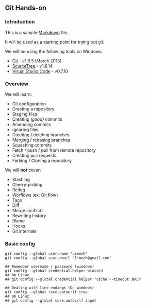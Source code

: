 ## Git Hands-on

### Introduction
This is a sample [Markdown](http://daringfireball.net/projects/markdown/syntax) file.

It will be used as a starting point for trying out git.

We will be using the following tools on Windows:
* [Git](http://git-scm.com/) - v1.9.5 (March 2015)
* [SourceTree](https://www.sourcetreeapp.com/) - v1.6.14
* [Visual Studio Code](https://code.visualstudio.com/) - v0.7.10

### Overview

We will learn:
* Git configuration
* Creating a repository
* Staging files
* Creating *(good)* commits
* Amending commits
* Ignoring files
* Creating / deleting branches
* Merging / rebasing branches
* Squashing commits
* Fetch / push / pull from remote repository
* Creating pull requests
* Forking / Cloning a repository

We will **not** cover:
* Stashing
* Cherry-picking
* Reflog
* Worflows (ex: Git flow)
* Tags
* Diff
* Merge conflicts
* Rewriting history
* Blame
* Hooks
* Git internals

### Basic config

    git config --global user.name "Limech"
    git config --global user.email "limech@gmail.com"

    ## Remember username / password (windows)
    git config --global credential.helper wincred
    ## On Linux
    ## git config --global credential.helper 'cache --timeout 3600'

    ## Dealing with line endings (On windows)
    git config --global core.autocrlf true
    ## On Linux
    ## git config --global core.autocrlf input

